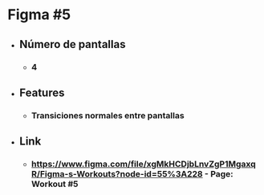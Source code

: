 # Figma #5
- ## Número de pantallas
    - ### 4
- ## Features
    - ### Transiciones normales entre pantallas
- ## Link
    - ### https://www.figma.com/file/xgMkHCDjbLnvZgP1MgaxqR/Figma-s-Workouts?node-id=55%3A228 - Page: Workout #5
	